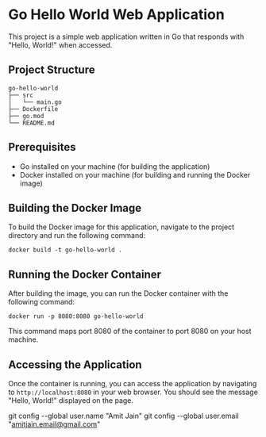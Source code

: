 # Go Hello World Web Application

This project is a simple web application written in Go that responds with "Hello, World!" when accessed.

## Project Structure

```
go-hello-world
├── src
│   └── main.go
├── Dockerfile
├── go.mod
└── README.md
```

## Prerequisites

- Go installed on your machine (for building the application)
- Docker installed on your machine (for building and running the Docker image)

## Building the Docker Image

To build the Docker image for this application, navigate to the project directory and run the following command:

```
docker build -t go-hello-world .
```

## Running the Docker Container

After building the image, you can run the Docker container with the following command:

```
docker run -p 8080:8080 go-hello-world
```

This command maps port 8080 of the container to port 8080 on your host machine.

## Accessing the Application

Once the container is running, you can access the application by navigating to `http://localhost:8080` in your web browser. You should see the message "Hello, World!" displayed on the page.


git config --global user.name "Amit Jain"
git config --global user.email "amitjain.email@gmail.com"